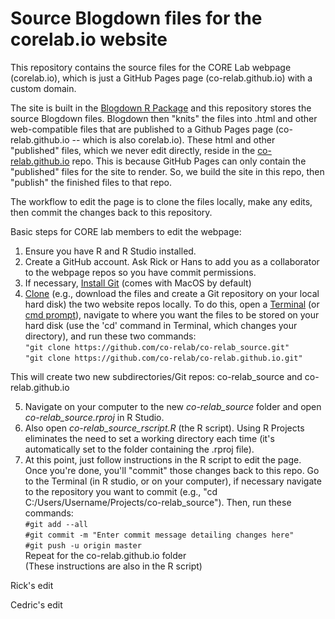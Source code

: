 # Source Blogdown files for the corelab.io website
This repository contains the source files for the CORE Lab webpage (corelab.io), which is just a GitHub Pages page (co-relab.github.io) with a custom domain.

The site is built in the [Blogdown R Package](https://bookdown.org/yihui/blogdown/) and this repository stores the source Blogdown files. Blogdown then "knits" the files into .html and other web-compatible files that are published to a Github Pages page (co-relab.github.io -- which is also corelab.io). These html and other "published" files, which we never edit directly, reside in the [co-relab.github.io](https://github.com/co-relab/co-relab.github.io) repo.
This is because GitHub Pages can only contain the "published" files for the site to render. So, we build the site in this repo, then "publish" the finished files to that repo.

The workflow to edit the page is to clone the files locally, make any edits, then commit the changes back to this repository. 

Basic steps for CORE lab members to edit the webpage:  

1. Ensure you have R and R Studio installed.  
2. Create a GitHub account. Ask Rick or Hans to add you as a collaborator to the webpage repos so you have commit permissions.  
3. If necessary, [Install Git](https://help.github.com/articles/set-up-git/) (comes with MacOS by default)  
4. [Clone](https://help.github.com/articles/cloning-a-repository/) (e.g., download the files and create a Git repository on your local hard disk) the two website repos locally. To do this, open a [Terminal](http://blog.teamtreehouse.com/introduction-to-the-mac-os-x-command-line) (or [cmd prompt](https://www.howtogeek.com/235101/10-ways-to-open-the-command-prompt-in-windows-10/)), navigate to where you want the files to be stored on your hard disk (use the 'cd' command in Terminal, which changes your directory), and run these two commands:  
`"git clone https://github.com/co-relab/co-relab_source.git"`  
`"git clone https://github.com/co-relab/co-relab.github.io.git"`

This will create two new subdirectories/Git repos: co-relab_source and co-relab.github.io

5. Navigate on your computer to the new *co-relab_source* folder and open *co-relab_source.rproj* in R Studio. 
6. Also open *co-relab_source_rscript.R* (the R script). Using R Projects eliminates the need to set a working directory each time (it's automatically set to the folder containing the .rproj file).
7. At this point, just follow instructions in the R script to edit the page. Once you're done, you'll "commit" those changes back to this repo. Go to the Terminal (in R studio, or on your computer), if necessary navigate to the repository you want to commit (e.g., "cd C:/Users/Username/Projects/co-relab_source"). Then, run these commands:  
`#git add --all`  
`#git commit -m "Enter commit message detailing changes here"`  
`#git push -u origin master`  
Repeat for the co-relab.github.io folder  
(These instructions are also in the R script)


Rick's edit

Cedric's edit

